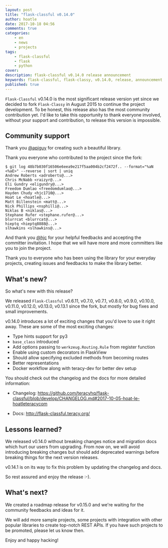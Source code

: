 ```yaml
---
layout: post
title: "flask-classful v0.14.0"
author: hoatle
date: 2017-10-18 04:56
comments: true
categories:
    - en
    - news
    - projects
tags:
    - flask-classful
    - flask
    - python
cover: 
description: flask-classful v0.14.0 release announcement
keywords: flask-classful, flask-classy, v0.14.0, release, announcement
published: true
---
```


`Flask-Classful` v0.14.0 is the most significant release version yet since we decided to fork `Flask-Classy`
in August 2015 to continue the project development. To be honest, this release also has the most
community contribution yet. I'd like to take this opportunity to thank everyone involved, without
your support and contribution, to release this version is impossible.

<!-- more -->

Community support
-----------------

Thank you [@apiguy](https://github.com/apiguy/) for creating such a beautiful library.

Thank you everyone who contributed to the project since the fork:

```
$ git log 48b7b030f16506e6eea9e217f5aa004b2cf2472f.. --format="%aN <%aE>" --reverse | sort | uniq
Andrew Roberts <adroberts@...>
Chris McNabb <raizyr@...>
Eli Gundry <eligundry@...>
Freedom Dumlao <freedomdumlao@...>
Hayden Chudy <hjc1710@...>
Hoat Le <hoatle@...>
Matt Billenstein <matt@...>
Nick Phillips <nsphilli@...>
Niklas B <niklas@...>
Stephane Rufer <stephane.rufer@...>
blurrcat <blurrcat@...>
hieptq <hieptq8888@...>
slhawkins <slhawkins@...>
```

And thank you [@hjc](https://github.com/hjc) for your helpful feedbacks and accepting
the committer invitation. I hope that we will have more and more committers like you to join the
project.


Thank you to everyone who has been using the library for your everyday projects, creating issues and
feedbacks to make the library better.


What's new?
-----------

So what's new with this release?

We released `Flask-Classful` v0.6.11, v0.7.0, v0.7.1, v0.8.0, v0.9.0, v0.10.0, v0.11.0, v0.12.0,
v0.13.0, v0.13.1 since the fork, but mostly for bug fixes and small improvements.

v0.14.0 introduces a lot of exciting changes that you'd love to use it right away. These are some of
the most exciting changes:

- Type hints support for py3
- `base_class` introduced
- Add options passing to `werkzeug.Routing.Rule` from register function
- Enable using custom decorators in FlaskView
- Should allow specifying excluded methods from becoming routes
- Better representations
- Docker workflow along with teracy-dev for better dev setup

You should check out the changelog and the docs for more detailed information:

- Changelog: https://github.com/teracyhq/flask-classful/blob/develop/CHANGELOG.md#2017-10-05-hoat-le-hoatleteracycom

- Docs: http://flask-classful.teracy.org/


Lessons learned?
----------------

We released v0.14.0 without breaking changes notice and migration docs which hurt our users
from upgrading. From now on, we will avoid introducing breaking changes but should add deprecated
warnings before breaking things for the next version releases.

v0.14.1 is on its way to fix this problem by updating the changelog and docs.

So rest assured and enjoy the release :-).


What's next?
------------

We created a roadmap release for v0.15.0 and we're waiting for the community feedbacks and ideas for
it.

We will add more sample projects, some projects with integration with other
popular libraries to create top-notch REST APIs. If you have such projects to be promoted,
please let us know then.


Enjoy and happy hacking!
